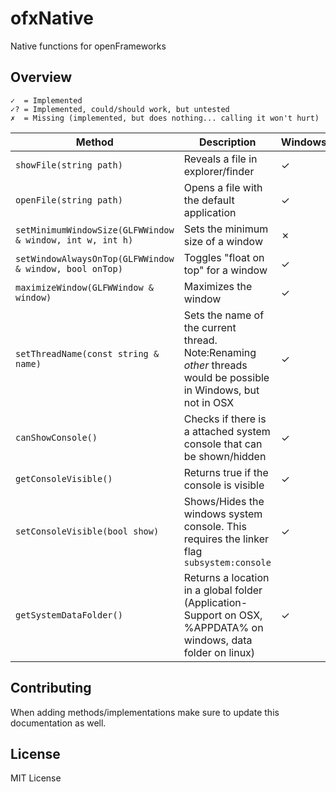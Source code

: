 # ofxNative


Native functions for openFrameworks


## Overview


	✓  = Implemented
	✓? = Implemented, could/should work, but untested
	✗  = Missing (implemented, but does nothing... calling it won't hurt)



Method|Description|Windows|OSX|Linux
-------|------------------|---|---|---
`showFile(string path)`|Reveals a file in explorer/finder|✓|✓|✓
`openFile(string path)`|Opens a file with the default application|✓|✓|✓
`setMinimumWindowSize(GLFWWindow & window, int w, int h)`|Sets the minimum size of a window|✗|✓|✗
`setWindowAlwaysOnTop(GLFWWindow & window, bool onTop)`|Toggles "float on top" for a window|✓|✓|✗
`maximizeWindow(GLFWWindow & window)`|Maximizes the window|✓|✓|✗
`setThreadName(const string & name)`|Sets the name of the current thread. Note:Renaming _other_ threads would be possible in Windows, but not in OSX|✓|✓|✗
`canShowConsole()`|Checks if there is a attached system console that can be shown/hidden|✓|✗|✗
`getConsoleVisible()`|Returns true if the console is visible|✓|✗|✗
`setConsoleVisible(bool show)`|Shows/Hides the windows system console. This requires the linker flag `subsystem:console`|✓|✗|✗
`getSystemDataFolder()`|Returns a location in a global folder (Application-Support on OSX, %APPDATA% on windows, data folder on linux)|✓|✓|✗


## Contributing

When adding methods/implementations make sure to update this documentation as well.

## License

MIT License
